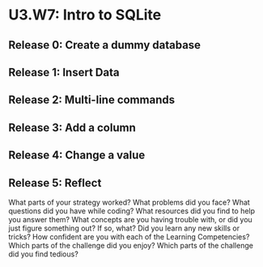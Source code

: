 # U3.W7: Intro to SQLite

## Release 0: Create a dummy database

<!-- paste your terminal output here -->

## Release 1: Insert Data 
<!-- paste your terminal output here -->

## Release 2: Multi-line commands
<!-- paste your terminal output here -->

## Release 3: Add a column
<!-- paste your terminal output here -->

## Release 4: Change a value
<!-- paste your terminal output here -->

## Release 5: Reflect
<!-- Add your reflection here -->
What parts of your strategy worked? What problems did you face?
What questions did you have while coding? What resources did you find to help you answer them?
What concepts are you having trouble with, or did you just figure something out? If so, what?
Did you learn any new skills or tricks?
How confident are you with each of the Learning Competencies?
Which parts of the challenge did you enjoy?
Which parts of the challenge did you find tedious?